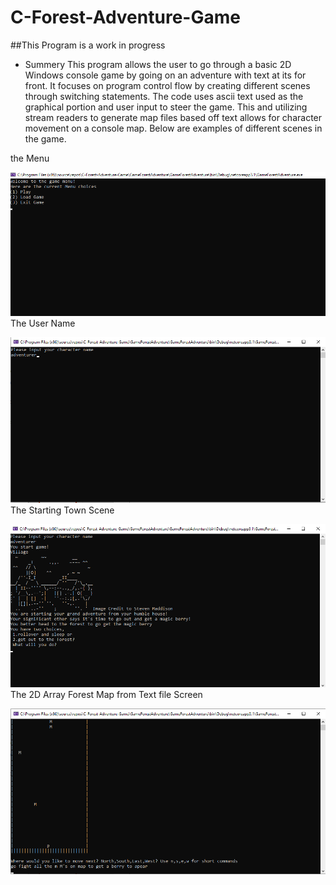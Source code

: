 # C-Forest-Adventure-Game
##This Program is a work in progress



* Summery
This program allows the user to go through a basic 2D Windows console game by going on an adventure with text at its for front. 
It focuses on program control flow by creating different scenes through switching statements.
The code uses ascii text used as the graphical portion and user input to steer the game. 
This and utilizing stream readers to generate map files based off text allows for character movement on a console map. 
Below are examples of different scenes in the game.

the Menu

![GitHub Logo](https://github.com/Caleb-Clausen/C-Forest-Adventure-Game/blob/master/GameForestAdventure/ReadMeImages/Menu.png)
The User Name 

![GitHub Logo](https://github.com/Caleb-Clausen/C-Forest-Adventure-Game/blob/master/GameForestAdventure/ReadMeImages/Name%20Screen.png)
The Starting Town Scene

![GitHub Logo](https://github.com/Caleb-Clausen/C-Forest-Adventure-Game/blob/master/GameForestAdventure/ReadMeImages/Town%20Scene.png)
The 2D Array Forest Map from Text file Screen

![GitHub Logo](https://github.com/Caleb-Clausen/C-Forest-Adventure-Game/blob/master/GameForestAdventure/ReadMeImages/Forest%20Map.png)


